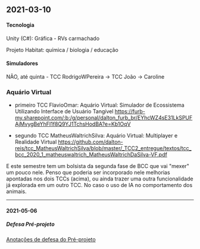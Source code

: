 ## 2021-03-10

#### Tecnologia
  Unity (C#): Gráfica - RVs
  carmachado

Projeto Habitat: química / biologia / educação 
#### Simuladores
NÃO, até quinta - TCC RodrigoWPereira -> TCC João -> Caroline


### Aquário Virtual
- primeiro TCC FlavioOmar: Aquário Virtual: Simulador de Ecossistema Utilizando Interface de Usuário Tangível
https://furb-my.sharepoint.com/:b:/g/personal/dalton_furb_br/EYhcWZ4sE31LkSPUFAjMvygBeYhFI1f8Q9YJ1TchsHodBA?e=Kb1OqV

- segundo TCC MatheusWaltrichSilva: Aquário Virtual: Multiplayer e Realidade Virtual
https://github.com/dalton-reis/tcc_MatheusWaltrichSilva/blob/master/_TCC2_entregue/textos/tcc_bcc_2020_1_matheuswaltrich_MatheusWaltrichDaSilva-VF.pdf

E este semestre tem um bolsista da segunda fase de BCC que vai "mexer" um pouco
nele. Penso que poderia ser incorporado nele melhorias apontadas nos dois TCCs
(acima), ou ainda trazer uma outra funcionalidade já explorada em um outro TCC.
No caso o uso de IA no comportamento dos animais.

----------
#### 2021-05-06
##### Defesa Pré-projeto
[Anotações de defesa do Pré-projeto](./tcc_CarlosEduardoMachado_2021-05-06_PreProjeto_Defesa.md)
